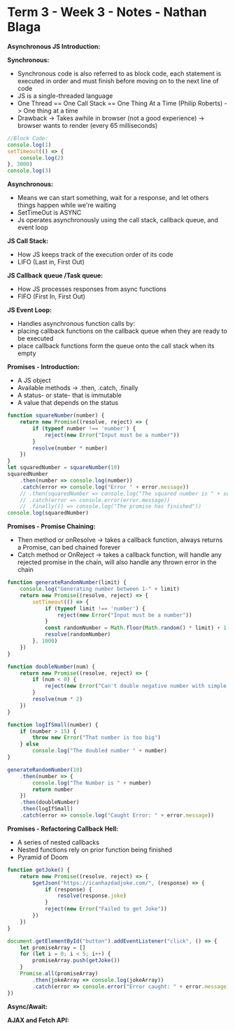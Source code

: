 # **Term 3 - Week 3 - Notes - Nathan Blaga**

**Asynchronous JS Introduction:**

**Synchronous:**
- Synchronous code is also referred to as block code, each statement is executed in order and must finish before moving on to the next line of code
- JS is a single-threaded language
- One Thread == One Call Stack == One Thing At a Time (Philip Roberts) -> One thing at a time
- Drawback -> Takes awhile in browser (not a good experience) -> browser wants to render (every 65 milliseconds)

```js
//Block Code:
console.log(1)
setTimeout(() => {
    console.log(2)
}, 3000)
console.log(3)
```

**Asynchronous:** 
- Means we can start something, wait for a response, and let others things happen while we're waiting
- SetTimeOut is ASYNC
- Js operates asynchronously using the call stack, callback queue, and event loop

**JS Call Stack:**
- How JS keeps track of the execution order of its code
- LIFO (Last in, First Out)

**JS Callback queue /Task queue:**
- How JS processes responses from async functions
- FIFO (First In, First Out)

**JS Event Loop:**
- Handles asynchronous function calls by:
- placing callback functions on the callback queue when they are ready to be executed 
- place callback functions form the queue onto the call stack when its empty

**Promises - Introduction:**

- A JS object
- Available methods -> .then, .catch, .finally
- A status- or state- that is immutable
- A value that depends on the status

```js
function squareNumber(number) {
    return new Promise((resolve, reject) => {
        if (typeof number !== 'number') {
            reject(new Error("Input must be a number"))
        }
        resolve(number * number)
    })
}
let squaredNumber = squareNumber(10)
squaredNumber
    .then(number => console.log(number))
    .catch(error => console.log("Error " + error.message))
    // .then(squaredNumber => console.log("The squared number is " + squaredNumber))
    // .catch(error => console.error(error.message))
    // .finally(() => console.log("The promise has finished"))
console.log(squaredNumber)
```

**Promises - Promise Chaining:**

- Then method or onResolve -> takes a callback function, always returns a Promise, can bed chained forever
- Catch method or OnReject -> takes a callback function, will handle any rejected promise in the chain, will also handle any thrown error in the chain

```js
function generateRandomNumber(limit) {
    console.log("Generating number between 1-" + limit)
    return new Promise((resolve, reject) => {
        setTimeout(() => {
            if (typeof limit !== 'number') {
                reject(new Error("Input must be a number"))
            }
            const randomNumber = Math.floor(Math.random() * limit) + 1
            resolve(randomNumber)
        }, 1000)
    })
}

function doubleNumber(num) {
    return new Promise((resolve, reject) => {
        if (num < 0) {
            reject(new Error("Can't double negative number with simple math!"))
        }
        resolve(num * 2)
    })
}

function logIfSmall(number) {
    if (number > 15) {
        throw new Error("That number is too big")
    } else
        console.log("The doubled number " + number)
}

generateRandomNumber(10)
    .then(number => {
        console.log("The Number is " + number)
        return number
    })
    .then(doubleNumber)
    .then(logIfSmall)
    .catch(error => console.log("Caught Error: " + error.message))
```

**Promises - Refactoring Callback Hell:**

- A series of nested callbacks
- Nested functions rely on prior function being finished
- Pyramid of Doom

```js
function getJoke() {
    return new Promise((resolve, reject) => {
        $getJson("https://icanhazdadjoke.com/", (response) => {
            if (response) {
                resolve(response.joke)
            }
            reject(new Error("Failed to get Joke"))
        })
    })
}

document.getElementById("button").addEventListener("click", () => {
    let promiseArray = []
    for (let i = 0; i < 5; i++) {
        promiseArray.push(getJoke())
    }
    Promise.all(promiseArray)
        .then(jokeArray => console.log(jokeArray))
        .catch(error => console.error("Error caught: " + error.message))
})
```

**Async/Await:**

**AJAX and Fetch API:**





